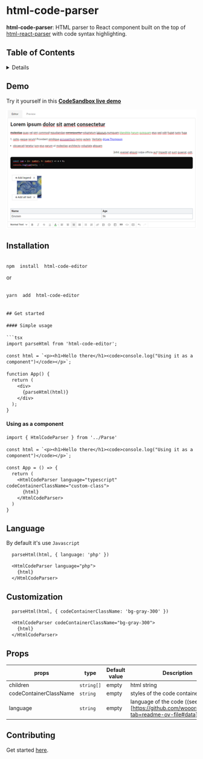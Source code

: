 # html-code-parser

<p  align="center">

<b>html-code-parser</b>: HTML parser to React component built on the top of  <a href="https://tiptap.dev/">html-react-parser</a> with code syntax highlighting.

</p>


## Table of Contents

<details>

- [Installation](#installation)

- [Get started](#get-started)

- [Customization](#customization)

- [Props](#props)

- [Contributing](#contributing)

</details>

## Demo

Try it yourself in this **[CodeSandbox live demo](https://codesandbox.io/s/github/tiavina-mika/mui-tiptap-editor-demo)**

<img alt="Screenshot" src="https://github.com/tiavina-mika/mui-tiptap-editor/blob/main/screenshots/screenshot.png" />

## Installation

```shell

npm  install  html-code-editor

```
or
```shell

yarn  add  html-code-editor


## Get started

#### Simple usage

```tsx
import parseHtml from 'html-code-editor';

const html = `<p><h1>Hello there</h1><code>console.log("Using it as a component")</code></p>`;

function App() {
  return (
    <div>
      {parseHtml(html)}
    </div>
  );
}
```

#### Using as a component
```tsx
import { HtmlCodeParser } from '../Parse'

const html = `<p><h1>Hello there</h1><code>console.log("Using it as a component")</code></p>`;

const App = () => {
  return (
    <HtmlCodeParser language="typescript" codeContainerClassName="custom-class">
      {html}
    </HtmlCodeParser>
  )
}
```


## Language

<p>By default it's use <code>Javascript</code></p>

```tsx
  parseHtml(html, { language: 'php' })
```
```tsx
  <HtmlCodeParser language="php">
    {html}
  </HtmlCodeParser>
```

## Customization
```tsx
  parseHtml(html, { codeContainerClassName: 'bg-gray-300' })
```
```tsx
  <HtmlCodeParser codeContainerClassName="bg-gray-300">
    {html}
  </HtmlCodeParser>
```


## Props

|props |type                          | Default value                         | Description |
|----------------|-------------------------------|-----------------------------|-----------------------------|
|children|`string[]`| empty | html string
|codeContainerClassName|`string`|empty| styles of the code container
|language|`string`|empty| language of the code ((see the list)[https://github.com/wooorm/lowlight?tab=readme-ov-file#data])

## Contributing

Get started [here](https://github.com/tiavina-mika/html-code-parser/blob/main/CONTRIBUTING.md).
